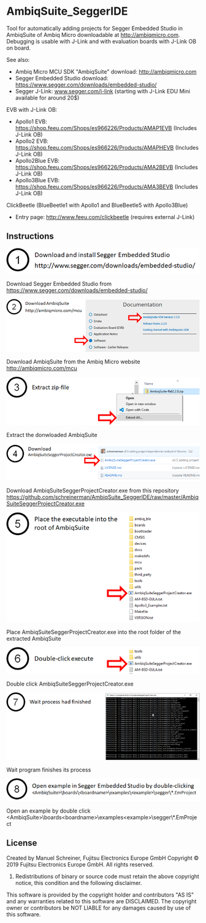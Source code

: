 # AmbiqSuite_SeggerIDE
Tool for automatically adding projects for Segger Embedded Studio in AmbiqSuite of Ambiq Micro downloadable at http://ambiqmicro.com. Debugging is usable with J-Link and with evaluation boards with J-Link OB on board. 

See also:
- Ambiq Micro MCU SDK "AmbiqSuite" download: http://ambiqmicro.com
- Segger Embedded Studio download: https://www.segger.com/downloads/embedded-studio/
- Segger J-Link: www.segger.com/j-link (starting with J-Link EDU Mini available for around 20$)

EVB with J-Link OB:
- Apollo1 EVB: https://shop.feeu.com/Shops/es966226/Products/AMAP1EVB (Includes J-Link OB)
- Apollo2 EVB: https://shop.feeu.com/Shops/es966226/Products/AMAPHEVB (Includes J-Link OB)
- Apollo2Blue EVB: https://shop.feeu.com/Shops/es966226/Products/AMA2BEVB (Includes J-Link OB)
- Apollo3Blue EVB: https://shop.feeu.com/Shops/es966226/Products/AMA3BEVB (Includes J-Link OB)

ClickBeetle (BlueBeetle1 with Apollo1 and BlueBeetle5 with Apollo3Blue)
- Entry page: http://www.feeu.com/clickbeetle (requires external J-Link)

## Instructions

![Step 1](/instructions/images/01.png)

Download Segger Embedded Studio from https://www.segger.com/downloads/embedded-studio/

![Step 2](/instructions/images/02.png)

Download AmbiqSuite from the Ambiq Micro website http://ambiqmicro.com/mcu

![Step 3](/instructions/images/03.png)

Extract the donwloaded AmbiqSuite

![Step 4](/instructions/images/04.png)

Download AmbiqSuiteSeggerProjectCreator.exe from this repository https://github.com/schreinerman/AmbiqSuite_SeggerIDE/raw/master/AmbiqSuiteSeggerProjectCreator.exe

![Step 5](/instructions/images/05.png)

Place AmbiqSuiteSeggerProjectCreator.exe into the root folder of the extracted AmbiqSuite

![Step 6](/instructions/images/06.png)

Double click AmbiqSuiteSeggerProjectCreator.exe

![Step 7](/instructions/images/07.png)

Wait program finishes its process

![Step 8](/instructions/images/08.png)

Open an example by double click \<AmbiqSuite\>\boards\<boardname>\examples\<example>\segger\\*.EmProject

## License

Created by Manuel Schreiner, Fujitsu Electronics Europe GmbH
Copyright © 2019 Fujitsu Electronics Europe GmbH. All rights reserved.

1. Redistributions of binary or source code must retain the above copyright notice, this condition and the following disclaimer.

This software is provided by the copyright holder and contributors "AS IS"
and any warranties related to this software are DISCLAIMED.
The copyright owner or contributors be NOT LIABLE for any damages caused
by use of this software.
